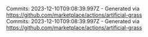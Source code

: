 Commits: 2023-12-10T09:08:39.997Z - Generated via https://github.com/marketplace/actions/artificial-grass
<br>
Commits: 2023-12-10T09:08:39.997Z - Generated via https://github.com/marketplace/actions/artificial-grass
<br>
